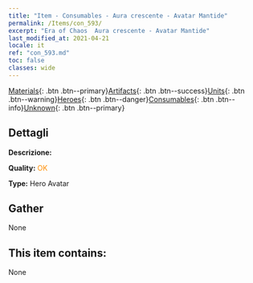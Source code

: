 ```yaml
---
title: "Item - Consumables - Aura crescente - Avatar Mantide"
permalink: /Items/con_593/
excerpt: "Era of Chaos  Aura crescente - Avatar Mantide"
last_modified_at: 2021-04-21
locale: it
ref: "con_593.md"
toc: false
classes: wide
---
```

 [Materials](/it/Items/){: .btn .btn--primary}[Artifacts](/it/Items/Artifacts/){: .btn .btn--success}[Units](/it/Items/Units/){: .btn .btn--warning}[Heroes](/it/Items/Heroes/){: .btn .btn--danger}[Consumables](/it/Items/Consumables/){: .btn .btn--info}[Unknown](/it/Items/Unknown/){: .btn .btn--primary}

## Dettagli
 **Descrizione:** 

 **Quality:** <span style="color: #FF8C00">OK</span>

 **Type:** Hero Avatar

## Gather

  None

## This item contains:

  None

